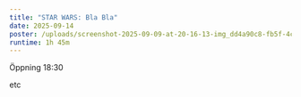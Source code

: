 ```yaml
---
title: "STAR WARS: Bla Bla"
date: 2025-09-14
poster: /uploads/screenshot-2025-09-09-at-20-16-13-img_dd4a90c8-fb5f-4c3d-b67a-17520f016dea.jpg-jpeg-image-3024-×-4032-pixels-—-scaled-32_-.png
runtime: 1h 45m
---
```

Öppning 18:30

etc
